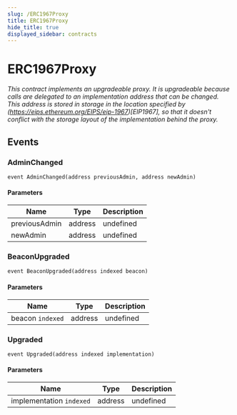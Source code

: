 ```yaml
---
slug: /ERC1967Proxy
title: ERC1967Proxy
hide_title: true
displayed_sidebar: contracts
---
```


# ERC1967Proxy

_This contract implements an upgradeable proxy. It is upgradeable because calls are delegated to an implementation address that can be changed. This address is stored in storage in the location specified by (https://eips.ethereum.org/EIPS/eip-1967)[EIP1967], so that it doesn&#39;t conflict with the storage layout of the implementation behind the proxy._

## Events

### AdminChanged

```solidity
event AdminChanged(address previousAdmin, address newAdmin)
```

#### Parameters

| Name          | Type    | Description |
| ------------- | ------- | ----------- |
| previousAdmin | address | undefined   |
| newAdmin      | address | undefined   |

### BeaconUpgraded

```solidity
event BeaconUpgraded(address indexed beacon)
```

#### Parameters

| Name             | Type    | Description |
| ---------------- | ------- | ----------- |
| beacon `indexed` | address | undefined   |

### Upgraded

```solidity
event Upgraded(address indexed implementation)
```

#### Parameters

| Name                     | Type    | Description |
| ------------------------ | ------- | ----------- |
| implementation `indexed` | address | undefined   |
